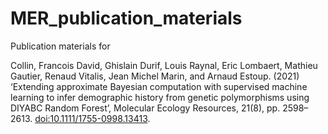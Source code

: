 # MER_publication_materials

Publication materials for 

<div id="ref-Collin_2021" class="csl-entry">

Collin, Francois David, Ghislain Durif, Louis Raynal, Eric Lombaert,
Mathieu Gautier, Renaud Vitalis, Jean Michel Marin, and Arnaud Estoup. (2021) ‘Extending approximate Bayesian computation with supervised machine learning to infer demographic history from genetic polymorphisms using DIYABC Random Forest’, Molecular Ecology Resources, 21(8), pp. 2598–2613. [<doi:10.1111/1755-0998.13413>](https://doi.org/10.1111/1755-0998.13413).

</div>
